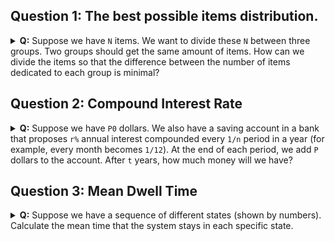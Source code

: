 ## Question 1: The best possible items distribution. 
<details>
<summary><strong>Q:</strong> Suppose we have <code>N</code> items. We want to divide these <code>N</code> between three groups. Two groups should get the same amount of items. 
How can we divide the items so that the difference between the number of items dedicated to each group is minimal?</summary>
<be>
<strong>Idea:</strong> x + 2y = N 

=> diff = |y - x| = |(N - 3x)/2|

=> If `N` is even, `x` also should be even to have a natural `diff` value. And if `N` is odd, `x` also should be odd to have a natural `diff` value. 

= > Based on `N`, create the list of possible `x` values, calculate the `diff` values for each `x`, and then find the minimum of `diff` values. Then you can find the associated `x` and calculate the `y` value. 
</details>


## Question 2: Compound Interest Rate 
<details>
<summary><strong>Q:</strong> Suppose we have <code>P0</code> dollars. We also have a saving account in a bank that proposes <code>r%</code> annual interest compounded every <code>1/n</code> period in a year (for example, every month becomes <code>1/12</code>). At the end of each period, we add <code>P</code> dollars to the account. After <code>t</code> years, how much money will we have? </summary>
<be>
<strong>Idea:</strong> 
  We can find the formula to find the final value by writing the value of our money step by step. We should consider that, at the end of each period, an interest of <code>r/n</code> is applied to our money. So: 
  
  ```
0 --> P0
1 --> P0 + (r/n)P0 + P = (1+r/n)P0 + P
2 --> (1+r/n)P0 + P + (r/n)[(1+r/n)P0 + P] + P = (1+r/n)^2.P0 + [(1+r/n) + 1]P
3 --> (1+r/n)^2.P0 + [(1+r/n) + 1]P + (r/n)[(1+r/n)^2.P0 + [(1+r/n) + 1]P] + P = (1+r/n)^3.P0 + [(1+r/n)^2 + (1+r/n) + 1]P
.
.
.
nt --> ... = (1+r/n)^(nt).P0 + [(1+r/n)^(nt) + (1+r/n)^(nt - 1) + ... + (1+r/n)^2 + (1+r/n) + 1]P
  ```

So, we should write a code that calculates the final coefficients of <code>P0</code> and <code>P</code> to calculate the final value!
</details>

## Question 3: Mean Dwell Time 
<details>
<summary><strong>Q:</strong> Suppose we have a sequence of different states (shown by numbers). Calculate the mean time that the system stays in each specific state. </summary>
<be>

</details>
